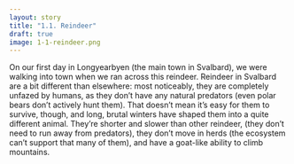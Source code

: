 ```yaml
---
layout: story
title: "1.1. Reindeer"
draft: true
image: 1-1-reindeer.png
---
```

On our first day in Longyearbyen (the main town in Svalbard), we were walking into town when we ran across this reindeer. Reindeer in Svalbard are a bit different than elsewhere: most noticeably, they are completely unfazed by humans, as they don’t have any natural predators (even polar bears don’t actively hunt them). That doesn’t mean it’s easy for them to survive, though, and long, brutal winters have shaped them into a quite different animal. They’re shorter and slower than other reindeer, (they don’t need to run away from predators), they don’t move in herds (the ecosystem can’t support that many of them), and have a goat-like ability to climb mountains.
